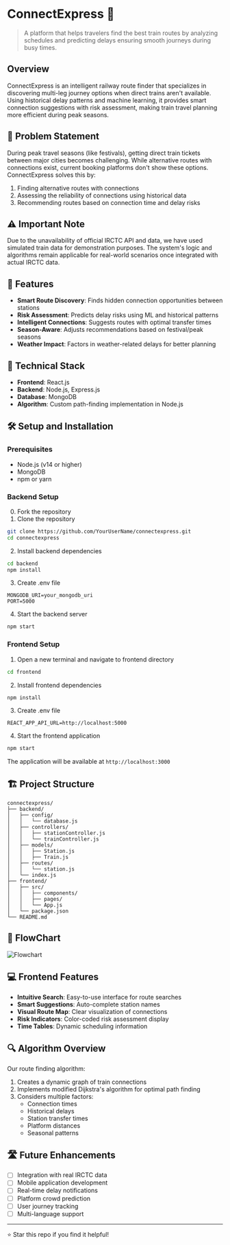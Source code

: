 # ConnectExpress 🚂

> A platform that helps travelers find the best train routes by analyzing schedules and predicting delays ensuring smooth journeys during busy times.

## Overview
ConnectExpress is an intelligent railway route finder that specializes in discovering multi-leg journey options when direct trains aren't available. Using historical delay patterns and machine learning, it provides smart connection suggestions with risk assessment, making train travel planning more efficient during peak seasons.

## 🎯 Problem Statement
During peak travel seasons (like festivals), getting direct train tickets between major cities becomes challenging. While alternative routes with connections exist, current booking platforms don't show these options. ConnectExpress solves this by:

1. Finding alternative routes with connections
2. Assessing the reliability of connections using historical data
3. Recommending routes based on connection time and delay risks

## ⚠️ Important Note
Due to the unavailability of official IRCTC API and data, we have used simulated train data for demonstration purposes. The system's logic and algorithms remain applicable for real-world scenarios once integrated with actual IRCTC data.

## 🌟 Features
- **Smart Route Discovery**: Finds hidden connection opportunities between stations
- **Risk Assessment**: Predicts delay risks using ML and historical patterns
- **Intelligent Connections**: Suggests routes with optimal transfer times
- **Season-Aware**: Adjusts recommendations based on festival/peak seasons
- **Weather Impact**: Factors in weather-related delays for better planning

## 🔧 Technical Stack
- **Frontend**: React.js
- **Backend**: Node.js, Express.js
- **Database**: MongoDB
- **Algorithm**: Custom path-finding implementation in Node.js

## 🛠️ Setup and Installation

### Prerequisites
- Node.js (v14 or higher)
- MongoDB
- npm or yarn

### Backend Setup
0. Fork the repository
1. Clone the repository
```bash
git clone https://github.com/YourUserName/connectexpress.git
cd connectexpress
```

2. Install backend dependencies
```bash
cd backend
npm install
```

3. Create .env file
```env
MONGODB_URI=your_mongodb_uri
PORT=5000
```

4. Start the backend server
```bash
npm start
```

### Frontend Setup
1. Open a new terminal and navigate to frontend directory
```bash
cd frontend
```

2. Install frontend dependencies
```bash
npm install
```

3. Create .env file
```env
REACT_APP_API_URL=http://localhost:5000
```

4. Start the frontend application
```bash
npm start
```

The application will be available at `http://localhost:3000`

## 🏗️ Project Structure
```
connectexpress/
├── backend/
│   ├── config/
│   │   └── database.js
│   ├── controllers/
│   │   ├── stationController.js
│   │   └── trainController.js
│   ├── models/
│   │   ├── Station.js
│   │   ├── Train.js
│   ├── routes/
│   │   └── station.js
│   └── index.js
├── frontend/
│   ├── src/
│   │   ├── components/
│   │   ├── pages/
│   │   └── App.js
│   └── package.json
└── README.md
```
## 🔧 FlowChart
![Flowchart](https://github.com/user-attachments/assets/c664421d-4b5a-482b-b0ce-703bd485f39f)

## 💻 Frontend Features
- **Intuitive Search**: Easy-to-use interface for route searches
- **Smart Suggestions**: Auto-complete station names
- **Visual Route Map**: Clear visualization of connections
- **Risk Indicators**: Color-coded risk assessment display
- **Time Tables**: Dynamic scheduling information

## 🔍 Algorithm Overview
Our route finding algorithm:
1. Creates a dynamic graph of train connections
2. Implements modified Dijkstra's algorithm for optimal path finding
3. Considers multiple factors:
   - Connection times
   - Historical delays
   - Station transfer times
   - Platform distances
   - Seasonal patterns

## 🛣️ Future Enhancements
- [ ] Integration with real IRCTC data
- [ ] Mobile application development
- [ ] Real-time delay notifications
- [ ] Platform crowd prediction
- [ ] User journey tracking
- [ ] Multi-language support

---
⭐️ Star this repo if you find it helpful!
